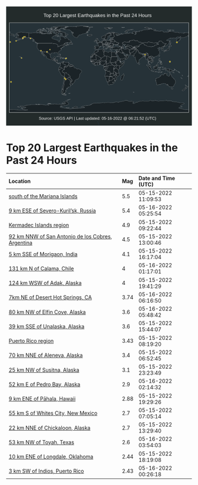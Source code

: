 ![Map](./map.png)

# Top 20 Largest Earthquakes in the Past 24 Hours

| Location | Mag | Date and Time (UTC) |
|:---|:---|:---|
| [south of the Mariana Islands](https://earthquake.usgs.gov/earthquakes/eventpage/us6000hlak) | 5.5 | 05-15-2022 11:09:53 |
| [9 km ESE of Severo-Kuril’sk, Russia](https://earthquake.usgs.gov/earthquakes/eventpage/us6000hlee) | 5.4 | 05-16-2022 05:25:54 |
| [Kermadec Islands region](https://earthquake.usgs.gov/earthquakes/eventpage/us6000hla3) | 4.9 | 05-15-2022 09:22:44 |
| [92 km NNW of San Antonio de los Cobres, Argentina](https://earthquake.usgs.gov/earthquakes/eventpage/us6000hlau) | 4.5 | 05-15-2022 13:00:46 |
| [5 km SSE of Morigaon, India](https://earthquake.usgs.gov/earthquakes/eventpage/us6000hld3) | 4.1 | 05-15-2022 16:17:04 |
| [131 km N of Calama, Chile](https://earthquake.usgs.gov/earthquakes/eventpage/us6000hldu) | 4 | 05-16-2022 01:17:01 |
| [124 km WSW of Adak, Alaska](https://earthquake.usgs.gov/earthquakes/eventpage/us6000hlce) | 4 | 05-15-2022 19:41:29 |
| [7km NE of Desert Hot Springs, CA](https://earthquake.usgs.gov/earthquakes/eventpage/ci40019919) | 3.74 | 05-16-2022 06:16:50 |
| [80 km NW of Elfin Cove, Alaska](https://earthquake.usgs.gov/earthquakes/eventpage/ak022690cqso) | 3.6 | 05-16-2022 05:48:42 |
| [39 km SSE of Unalaska, Alaska](https://earthquake.usgs.gov/earthquakes/eventpage/us6000hlbf) | 3.6 | 05-15-2022 15:44:07 |
| [Puerto Rico region](https://earthquake.usgs.gov/earthquakes/eventpage/pr71348943) | 3.43 | 05-15-2022 08:19:20 |
| [70 km NNE of Aleneva, Alaska](https://earthquake.usgs.gov/earthquakes/eventpage/ak02267dfp1l) | 3.4 | 05-15-2022 06:52:45 |
| [25 km NW of Susitna, Alaska](https://earthquake.usgs.gov/earthquakes/eventpage/ak02267nduv5) | 3.1 | 05-15-2022 23:23:49 |
| [52 km E of Pedro Bay, Alaska](https://earthquake.usgs.gov/earthquakes/eventpage/ak02268yd4vt) | 2.9 | 05-16-2022 02:14:32 |
| [9 km ENE of Pāhala, Hawaii](https://earthquake.usgs.gov/earthquakes/eventpage/hv73013327) | 2.88 | 05-15-2022 19:29:26 |
| [55 km S of Whites City, New Mexico](https://earthquake.usgs.gov/earthquakes/eventpage/tx2022jljm) | 2.7 | 05-15-2022 07:05:14 |
| [22 km NNE of Chickaloon, Alaska](https://earthquake.usgs.gov/earthquakes/eventpage/ak02267hgsdx) | 2.7 | 05-15-2022 13:29:40 |
| [53 km NW of Toyah, Texas](https://earthquake.usgs.gov/earthquakes/eventpage/us6000hle5) | 2.6 | 05-16-2022 03:54:03 |
| [10 km ENE of Longdale, Oklahoma](https://earthquake.usgs.gov/earthquakes/eventpage/ok2022jmfr) | 2.44 | 05-15-2022 18:19:08 |
| [3 km SW of Indios, Puerto Rico](https://earthquake.usgs.gov/earthquakes/eventpage/pr71348968) | 2.43 | 05-16-2022 00:26:18 |
